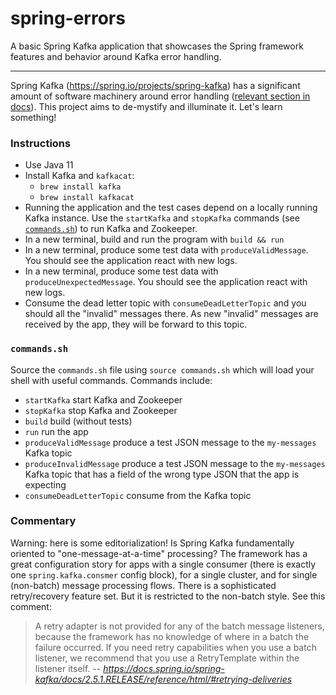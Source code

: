 # spring-errors

A basic Spring Kafka application that showcases the Spring framework features and behavior 
around Kafka error handling.

---

Spring Kafka (<https://spring.io/projects/spring-kafka>) has a significant amount of software machinery around error 
handling ([relevant section in docs](https://docs.spring.io/spring-kafka/reference/html/#annotation-error-handling)).
This project aims to de-mystify and illuminate it. Let's learn something!

### Instructions

* Use Java 11
* Install Kafka and `kafkacat`:
  * `brew install kafka`
  * `brew install kafkacat`
* Running the application and the test cases depend on a locally running Kafka instance. Use the `startKafka` and 
  `stopKafka` commands (see [`commands.sh`](#commandssh)) to run Kafka and Zookeeper.
* In a new terminal, build and run the program with `build && run`
* In a new terminal, produce some test data with `produceValidMessage`. You should see the application react with new 
  logs.
* In a new terminal, produce some test data with `produceUnexpectedMessage`. You should see the application react with
  new logs.
* Consume the dead letter topic with `consumeDeadLetterTopic` and you should all the "invalid" messages there. As new 
  "invalid" messages are received by the app, they will be forward to this topic.

### `commands.sh`

Source the `commands.sh` file using `source commands.sh` which will load your shell with useful 
commands. Commands include:

  * `startKafka` start Kafka and Zookeeper
  * `stopKafka` stop Kafka and Zookeeper
  * `build` build (without tests)
  * `run` run the app
  * `produceValidMessage` produce a test JSON message to the `my-messages` Kafka topic 
  * `produceInvalidMessage` produce a test JSON message to the `my-messages` Kafka topic that has a field of the wrong type 
    JSON that the app is expecting 
  * `consumeDeadLetterTopic` consume from the Kafka topic

### Commentary

Warning: here is some editorialization! Is Spring Kafka fundamentally oriented to "one-message-at-a-time" processing?
The framework has a great configuration story for apps with a single consumer (there is exactly one 
`spring.kafka.consmer` config block), for a single cluster, and for single (non-batch) message processing flows. There 
is a sophisticated retry/recovery feature set. But it is restricted to the non-batch style. See this comment:

> A retry adapter is not provided for any of the batch message listeners, because the framework has no knowledge of
> where in a batch the failure occurred. If you need retry capabilities when you use a batch listener, we recommend that
> you use a RetryTemplate within the listener itself.
> -- <cite>https://docs.spring.io/spring-kafka/docs/2.5.1.RELEASE/reference/html/#retrying-deliveries</cite>  

